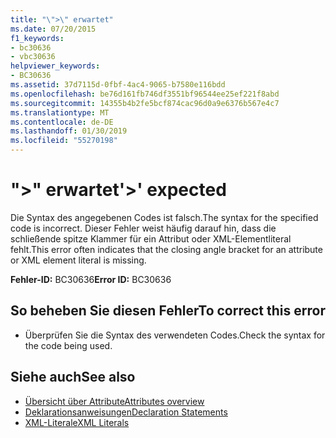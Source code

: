 ```yaml
---
title: "\">\" erwartet"
ms.date: 07/20/2015
f1_keywords:
- bc30636
- vbc30636
helpviewer_keywords:
- BC30636
ms.assetid: 37d7115d-0fbf-4ac4-9065-b7580e116bdd
ms.openlocfilehash: be76d161fb746df3551bf96544ee25ef221f8abd
ms.sourcegitcommit: 14355b4b2fe5bcf874cac96d0a9e6376b567e4c7
ms.translationtype: MT
ms.contentlocale: de-DE
ms.lasthandoff: 01/30/2019
ms.locfileid: "55270198"
---
```

# <a name="-expected"></a><span data-ttu-id="6960d-102">">" erwartet</span><span class="sxs-lookup"><span data-stu-id="6960d-102">'>' expected</span></span>
<span data-ttu-id="6960d-103">Die Syntax des angegebenen Codes ist falsch.</span><span class="sxs-lookup"><span data-stu-id="6960d-103">The syntax for the specified code is incorrect.</span></span> <span data-ttu-id="6960d-104">Dieser Fehler weist häufig darauf hin, dass die schließende spitze Klammer für ein Attribut oder XML-Elementliteral fehlt.</span><span class="sxs-lookup"><span data-stu-id="6960d-104">This error often indicates that the closing angle bracket for an attribute or XML element literal is missing.</span></span>  
  
 <span data-ttu-id="6960d-105">**Fehler-ID:** BC30636</span><span class="sxs-lookup"><span data-stu-id="6960d-105">**Error ID:** BC30636</span></span>  
  
## <a name="to-correct-this-error"></a><span data-ttu-id="6960d-106">So beheben Sie diesen Fehler</span><span class="sxs-lookup"><span data-stu-id="6960d-106">To correct this error</span></span>  
  
-   <span data-ttu-id="6960d-107">Überprüfen Sie die Syntax des verwendeten Codes.</span><span class="sxs-lookup"><span data-stu-id="6960d-107">Check the syntax for the code being used.</span></span>  
  
## <a name="see-also"></a><span data-ttu-id="6960d-108">Siehe auch</span><span class="sxs-lookup"><span data-stu-id="6960d-108">See also</span></span>
- [<span data-ttu-id="6960d-109">Übersicht über Attribute</span><span class="sxs-lookup"><span data-stu-id="6960d-109">Attributes overview</span></span>](~/docs/visual-basic/programming-guide/concepts/attributes/index.md)
- [<span data-ttu-id="6960d-110">Deklarationsanweisungen</span><span class="sxs-lookup"><span data-stu-id="6960d-110">Declaration Statements</span></span>](~/docs/visual-basic/programming-guide/language-features/statements.md#declaration-statements)
- [<span data-ttu-id="6960d-111">XML-Literale</span><span class="sxs-lookup"><span data-stu-id="6960d-111">XML Literals</span></span>](../../visual-basic/language-reference/xml-literals/index.md)
